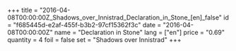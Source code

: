 +++
title = "2016-04-08T00:00:00Z_Shadows_over_Innistrad_Declaration_in_Stone_[en]_false"
id = "f685445d-e2af-455f-b3b2-97cf15362f3c"
date = "2016-04-08T00:00:00Z"
name = "Declaration in Stone"
lang = ["en"]
price = "0.69"
quantity = 4
foil = false
set = "Shadows over Innistrad"
+++
